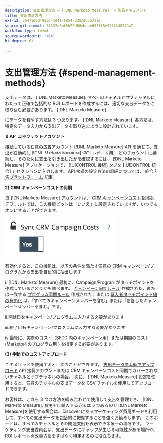 ```yaml
---
description: 支出管理方法 — [!DNL Marketo Measure]  — 製品ドキュメント
title: 支出管理方法
exl-id: 36478d8d-986c-4d4f-8854-3287d6c57a9d
source-git-commit: 54337a0a65b79d80ebeae6531f5e92f4f48721a7
workflow-type: tm+mt
source-wordcount: '434'
ht-degree: 0%

---
```


# 支出管理方法 {#spend-management-methods}

支出データは、 [!DNL Marketo Measure]. すべてのチャネルとサブチャネルにわたって正確で包括的な ROI レポートを作成するには、適切な支出データをに取り込む必要があります。 [!DNL Marketo Measure].

にデータを費やす方法は 3 つあります。 [!DNL Marketo Measure]. 各方法は、特定のデータ入力から支出データを取り込むように設計されています。

**1) API コネクテッドアカウント**

接続している任意の広告アカウント [!DNL Marketo Measure] API を通じて、支出が自動的に [!DNL Marketo Measure] :ROI レポート用。 どのアカウントに接続し、そのために支出を引き出したかを確認するには、 [!DNL Marketo Measure] アプリケーションで、 [!UICONTROL 接続] タブを [!UICONTROL 統合] 」セクションに入力します。 API 接続の設定方法の詳細については、 [統合広告プラットフォーム](/help/api-connections/utilizing-marketo-measures-api-connections/integrated-ad-platforms.md#how-to-connect-ad-platforms) 記事。

**2) CRM キャンペーンコストの同期**

毎 [!DNL Marketo Measure] アカウントは、 [CRM キャンペーンコストを同期](/help/marketing-spend/spend-management/crm-campaign-costs.md#availability). デフォルトでは、この機能ビットは「いいえ」に設定されていますが、いつでもオンにすることができます。

![](assets/spend-management-methods-1.png)

有効化すると、この機能は、以下の条件を満たす任意の CRM キャンペーン/プログラムから支出を自動的に抽出します

i. [!DNL Marketo Measure] 最初に、Campaign/Program がタッチポイントを作成しているかどうかを調べます。 [キャンペーン同期ルール](/help/channel-tracking-and-setup/offline-channels/custom-campaign-sync.md) 作成された、または一致する [プログラム同期ルール](/help/marketo-measure-and-marketo/marketo-measure-integrations-with-marketo/marketo-engage-programs-integration.md) 作成された、または [購入者タッチポイント値の有効化](/help/channel-tracking-and-setup/offline-channels/syncing-offline-campaigns.md#how-to-create-a-campaign-and-sync-buyer-touchpoints) は、「すべてのキャンペーンメンバーを含む」または「応答したキャンペーンメンバーを含む」です。

ii.開始日をキャンペーン/プログラムに入力する必要があります

iii.終了日もキャンペーン/プログラムに入力する必要があります

iv.最後に、実際のコスト（SFDC 内のキャンペーン用）または期間のコスト (Marketo内のプログラム用 ) を指定する必要があります。

**(3) 手動でのコストアップロード**

このメソッドを使用すると、次のことができます。 [支出データを手動でアップロード](/help/marketing-spend/spend-management/marketing-channel-costs.md#uploading-marketing-costs) API 接続アカウントまたは CRM キャンペーンコスト同期でカバーされないチャネルとサブチャネルの場合。 次に、 [!DNL Marketo Measure] 設定を使用すると、任意のチャネルの支出データを CSV ファイルを使用してアップロードできます。

お客様は、これら 3 つの方法を組み合わせて使用して支出を管理でき、 [!DNL Marketo Measure]. 費用をに輸入する方法は 3 つあるので [!DNL Marketo Measure]を使用する場合は、Discover にあるマーケティング費用ボードを利用して、すべての支出データを包括的に把握することを強くお勧めします。 このボードは、すべてのチャネルとその関連支出を表示できる唯一の場所です。 マーケティング支出委員会は、支出データにギャップが生じる可能性がある場所や、ROI レポートの改善方法をすばやく特定するのに役立ちます。
